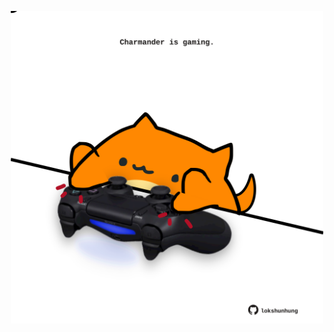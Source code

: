 <!-- built at 23/04/2025, 13:08:15 UTC -->
<p align="center">
  <img width="500" height="500" src="./ReadmeImage.svg">
</p>
